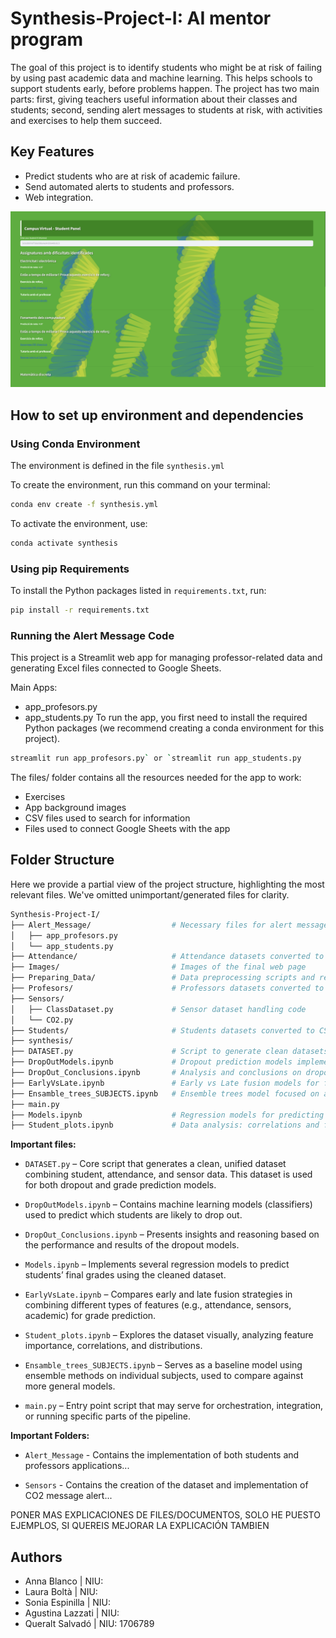 # Synthesis-Project-I: AI mentor program

The goal of this project is to identify students who might be at risk of failing by using past academic data and machine learning. This helps schools to support students early, before problems happen. The project has two main parts: first, giving teachers useful information about their classes and students; second, sending alert messages to students at risk, with activities and exercises to help them succeed.

## Key Features
- Predict students who are at risk of academic failure.
- Send automated alerts to students and professors.
- Web integration.


![Alt text](Images/visualization.png)


## How to set up environment and dependencies

### Using Conda Environment

The environment is defined in the file `synthesis.yml`

To create the environment, run this command on your terminal:

```bash
conda env create -f synthesis.yml
```

To activate the environment, use:

```bash
conda activate synthesis
```

### Using pip Requirements

To install the Python packages listed in `requirements.txt`, run:

```bash
pip install -r requirements.txt
```

### Running the Alert Message Code
This project is a Streamlit web app for managing professor-related data and generating Excel files connected to Google Sheets.

Main Apps:
- app_profesors.py 
- app_students.py
To run the app, you first need to install the required Python packages (we recommend creating a conda environment for this project).

```bash
streamlit run app_profesors.py` or `streamlit run app_students.py
```

The files/ folder contains all the resources needed for the app to work:
- Exercises
- App background images
- CSV files used to search for information
- Files used to connect Google Sheets with the app

## Folder Structure

Here we provide a partial view of the project structure, highlighting the most relevant files. We've omitted unimportant/generated files for clarity.

```bash
Synthesis-Project-I/
├── Alert_Message/                  # Necessary files for alert message implementation
│   ├── app_profesors.py
│   └── app_students.py
├── Attendance/                     # Attendance datasets converted to CSV files
├── Images/                         # Images of the final web page  
├── Preparing_Data/                 # Data preprocessing scripts and resources
├── Profesors/                      # Professors datasets converted to CSV files
├── Sensors/
│   ├── ClassDataset.py             # Sensor dataset handling code
│   └── CO2.py                   
├── Students/                       # Students datasets converted to CSV files
├── synthesis/
├── DATASET.py                      # Script to generate clean datasets for training dropout and final mark prediction models
├── DropOutModels.ipynb             # Dropout prediction models implementation
├── DropOut_Conclusions.ipynb       # Analysis and conclusions on dropout prediction results
├── EarlyVsLate.ipynb               # Early vs Late fusion models for final mark prediction
├── Ensamble_trees_SUBJECTS.ipynb   # Ensemble trees model focused on a single subject 
├── main.py 
├── Models.ipynb                    # Regression models for predicting students' final marks
├── Student_plots.ipynb             # Data analysis: correlations and feature importance visualization
```

**Important files:**

- `DATASET.py` – Core script that generates a clean, unified dataset combining student, attendance, and sensor data. This dataset is used for both dropout and grade prediction models.

- `DropOutModels.ipynb` – Contains machine learning models (classifiers) used to predict which students are likely to drop out.

- `DropOut_Conclusions.ipynb` – Presents insights and reasoning based on the performance and results of the dropout models.

- `Models.ipynb` – Implements several regression models to predict students’ final grades using the cleaned dataset.

- `EarlyVsLate.ipynb` – Compares early and late fusion strategies in combining different types of features (e.g., attendance, sensors, academic) for grade prediction.

- `Student_plots.ipynb` – Explores the dataset visually, analyzing feature importance, correlations, and distributions.

- `Ensamble_trees_SUBJECTS.ipynb` – Serves as a baseline model using ensemble methods on individual subjects, used to compare against more general models.

- `main.py` – Entry point script that may serve for orchestration, integration, or running specific parts of the pipeline.


**Important Folders:**

- `Alert_Message` - Contains the implementation of both students and professors applications...

- `Sensors` - Contains the creation of the dataset and implementation of CO2 message alert...

PONER MAS EXPLICACIONES DE FILES/DOCUMENTOS, SOLO HE PUESTO EJEMPLOS, SI QUEREIS MEJORAR LA EXPLICACIÓN TAMBIEN

## Authors

- Anna Blanco | NIU:
- Laura Boltà | NIU:
- Sonia Espinilla | NIU:
- Agustina Lazzati | NIU:
- Queralt Salvadó | NIU: 1706789
